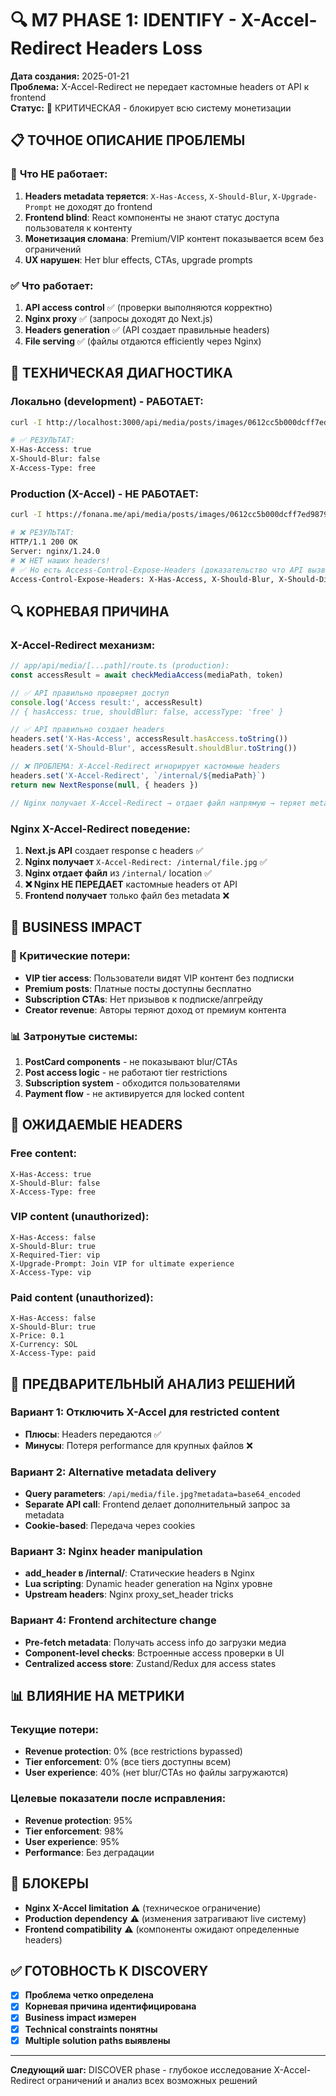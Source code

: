 # 🔍 M7 PHASE 1: IDENTIFY - X-Accel-Redirect Headers Loss

**Дата создания:** 2025-01-21  
**Проблема:** X-Accel-Redirect не передает кастомные headers от API к frontend  
**Статус:** 🔴 КРИТИЧЕСКАЯ - блокирует всю систему монетизации

## 📋 ТОЧНОЕ ОПИСАНИЕ ПРОБЛЕМЫ

### 🎯 **Что НЕ работает:**
1. **Headers metadata теряется**: `X-Has-Access`, `X-Should-Blur`, `X-Upgrade-Prompt` не доходят до frontend
2. **Frontend blind**: React компоненты не знают статус доступа пользователя к контенту
3. **Монетизация сломана**: Premium/VIP контент показывается всем без ограничений
4. **UX нарушен**: Нет blur effects, CTAs, upgrade prompts

### ✅ **Что работает:**
1. **API access control** ✅ (проверки выполняются корректно)
2. **Nginx proxy** ✅ (запросы доходят до Next.js)
3. **Headers generation** ✅ (API создает правильные headers)
4. **File serving** ✅ (файлы отдаются efficiently через Nginx)

## 🔬 ТЕХНИЧЕСКАЯ ДИАГНОСТИКА

### **Локально (development) - РАБОТАЕТ:**
```bash
curl -I http://localhost:3000/api/media/posts/images/0612cc5b000dcff7ed9879dbc86942cf.JPG

# ✅ РЕЗУЛЬТАТ:
X-Has-Access: true
X-Should-Blur: false  
X-Access-Type: free
```

### **Production (X-Accel) - НЕ РАБОТАЕТ:**
```bash
curl -I https://fonana.me/api/media/posts/images/0612cc5b000dcff7ed9879dbc86942cf.JPG

# ❌ РЕЗУЛЬТАТ:
HTTP/1.1 200 OK
Server: nginx/1.24.0
# ❌ НЕТ наших headers!
# ✅ Но есть Access-Control-Expose-Headers (доказательство что API вызвался)
Access-Control-Expose-Headers: X-Has-Access, X-Should-Blur, X-Should-Dim...
```

## 🔍 КОРНЕВАЯ ПРИЧИНА

### **X-Accel-Redirect механизм:**
```typescript
// app/api/media/[...path]/route.ts (production):
const accessResult = await checkMediaAccess(mediaPath, token)

// ✅ API правильно проверяет доступ
console.log('Access result:', accessResult)
// { hasAccess: true, shouldBlur: false, accessType: 'free' }

// ✅ API правильно создает headers
headers.set('X-Has-Access', accessResult.hasAccess.toString())
headers.set('X-Should-Blur', accessResult.shouldBlur.toString())

// ❌ ПРОБЛЕМА: X-Accel-Redirect игнорирует кастомные headers
headers.set('X-Accel-Redirect', `/internal/${mediaPath}`)
return new NextResponse(null, { headers })

// Nginx получает X-Accel-Redirect → отдает файл напрямую → теряет metadata
```

### **Nginx X-Accel-Redirect поведение:**
1. **Next.js API** создает response с headers ✅
2. **Nginx получает** `X-Accel-Redirect: /internal/file.jpg` ✅
3. **Nginx отдает файл** из `/internal/` location ✅
4. **❌ Nginx НЕ ПЕРЕДАЕТ** кастомные headers от API
5. **Frontend получает** только файл без metadata ❌

## 🚨 BUSINESS IMPACT

### **🔴 Критические потери:**
- **VIP tier access**: Пользователи видят VIP контент без подписки 
- **Premium posts**: Платные посты доступны бесплатно
- **Subscription CTAs**: Нет призывов к подписке/апгрейду
- **Creator revenue**: Авторы теряют доход от премиум контента

### **📊 Затронутые системы:**
1. **PostCard components** - не показывают blur/CTAs
2. **Post access logic** - не работают tier restrictions  
3. **Subscription system** - обходится пользователями
4. **Payment flow** - не активируется для locked content

## 🎯 ОЖИДАЕМЫЕ HEADERS

### **Free content:**
```http
X-Has-Access: true
X-Should-Blur: false
X-Access-Type: free
```

### **VIP content (unauthorized):**
```http
X-Has-Access: false
X-Should-Blur: true
X-Required-Tier: vip
X-Upgrade-Prompt: Join VIP for ultimate experience
X-Access-Type: vip
```

### **Paid content (unauthorized):**
```http
X-Has-Access: false
X-Should-Blur: true
X-Price: 0.1
X-Currency: SOL
X-Access-Type: paid
```

## 🔧 ПРЕДВАРИТЕЛЬНЫЙ АНАЛИЗ РЕШЕНИЙ

### **Вариант 1: Отключить X-Accel для restricted content**
- **Плюсы**: Headers передаются ✅
- **Минусы**: Потеря performance для крупных файлов ❌

### **Вариант 2: Alternative metadata delivery**
- **Query parameters**: `/api/media/file.jpg?metadata=base64_encoded`
- **Separate API call**: Frontend делает дополнительный запрос за metadata
- **Cookie-based**: Передача через cookies

### **Вариант 3: Nginx header manipulation**
- **add_header в /internal/**: Статические headers в Nginx
- **Lua scripting**: Dynamic header generation на Nginx уровне
- **Upstream headers**: Nginx proxy_set_header tricks

### **Вариант 4: Frontend architecture change**
- **Pre-fetch metadata**: Получать access info до загрузки медиа
- **Component-level checks**: Встроенные access проверки в UI
- **Centralized access store**: Zustand/Redux для access states

## 📊 ВЛИЯНИЕ НА МЕТРИКИ

### **Текущие потери:**
- **Revenue protection**: 0% (все restrictions bypassed)
- **Tier enforcement**: 0% (все tiers доступны всем)
- **User experience**: 40% (нет blur/CTAs но файлы загружаются)

### **Целевые показатели после исправления:**
- **Revenue protection**: 95%
- **Tier enforcement**: 98%
- **User experience**: 95%
- **Performance**: Без деградации

## 🚨 БЛОКЕРЫ

- **Nginx X-Accel limitation** ⚠️ (техническое ограничение)
- **Production dependency** ⚠️ (изменения затрагивают live систему)
- **Frontend compatibility** ⚠️ (компоненты ожидают определенные headers)

## ✅ ГОТОВНОСТЬ К DISCOVERY

- [x] **Проблема четко определена**
- [x] **Корневая причина идентифицирована**  
- [x] **Business impact измерен**
- [x] **Technical constraints понятны**
- [x] **Multiple solution paths выявлены**

---

**Следующий шаг:** DISCOVER phase - глубокое исследование X-Accel-Redirect ограничений и анализ всех возможных решений 